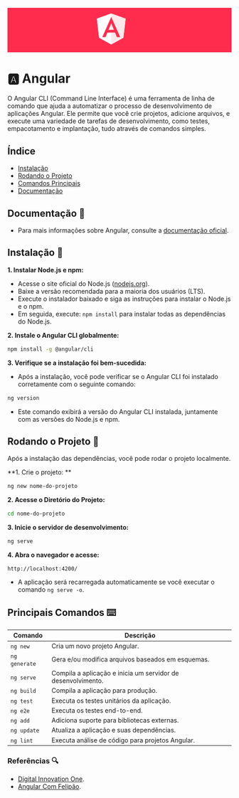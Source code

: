 <p align="center">
  <img src="assets/angular.png">
</p>

# 🅰️ Angular 

O Angular CLI (Command Line Interface) é uma ferramenta de linha de comando que ajuda a automatizar o processo de desenvolvimento de aplicações Angular. Ele permite que você crie projetos, adicione arquivos, e execute uma variedade de tarefas de desenvolvimento, como testes, empacotamento e implantação, tudo através de comandos simples.

## Índice

- [Instalação](#instalação)
- [Rodando o Projeto](#rodando-o-projeto)
- [Comandos Principais](#comandos-principais)
- [Documentação](#documentação)

## Documentação 📄

- Para mais informações sobre Angular, consulte a [documentação oficial](https://angular.dev/overview).

## Instalação 🚀

**1. Instalar Node.js e npm:**

* Acesse o site oficial do Node.js ([nodejs.org](https://nodejs.org/en)).
* Baixe a versão recomendada para a maioria dos usuários (LTS).
* Execute o instalador baixado e siga as instruções para instalar o Node.js e o npm.
* Em seguida, execute: `npm install` para instalar todas as dependências do Node.js.


**2. Instale o Angular CLI globalmente:**

```bash
npm install -g @angular/cli
```

**3. Verifique se a instalação foi bem-sucedida:**

* Após a instalação, você pode verificar se o Angular CLI foi instalado corretamente com o seguinte comando:

```bash
ng version
```
* Este comando exibirá a versão do Angular CLI instalada, juntamente com as versões do Node.js e npm.

## Rodando o Projeto 🚀

Após a instalação das dependências, você pode rodar o projeto localmente.

**1. Crie o projeto: **

```bash
ng new nome-do-projeto
```

**2. Acesse o Diretório do Projeto:**

```bash
cd nome-do-projeto
```

**3. Inicie o servidor de desenvolvimento:**

```bash
ng serve
```

**4. Abra o navegador e acesse:**

```
http://localhost:4200/
```

* A aplicação será recarregada automaticamente se você executar o comando `ng serve -o`.

## Principais Comandos ⌨️

| Comando     | Descrição                                                 |
|-------------|-----------------------------------------------------------|
| `ng new`    | Cria um novo projeto Angular.                              |
| `ng generate` | Gera e/ou modifica arquivos baseados em esquemas.       |
| `ng serve`  | Compila a aplicação e inicia um servidor de desenvolvimento. |
| `ng build`  | Compila a aplicação para produção.                         |
| `ng test`   | Executa os testes unitários da aplicação.                  |
| `ng e2e`    | Executa os testes end-to-end.                              |
| `ng add`    | Adiciona suporte para bibliotecas externas.                |
| `ng update` | Atualiza a aplicação e suas dependências.                  |
| `ng lint`   | Executa análise de código para projetos Angular.           |

### Referências 🔍
- [Digital Innovation One](https://web.dio.me/).
- [Angular Com Felipão](https://felipe-aguiar.gitbook.io/angular-v17).
